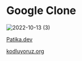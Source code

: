 # Google Clone

![2022-10-13 (3)](https://user-images.githubusercontent.com/93201374/195587016-8809e838-b7d1-4cf6-9e7a-c11af1c00b19.png)


[Patika.dev](https://www.patika.dev/)

[kodluyoruz.org](https://kodluyoruz.org/tr/kodluyoruz/)
